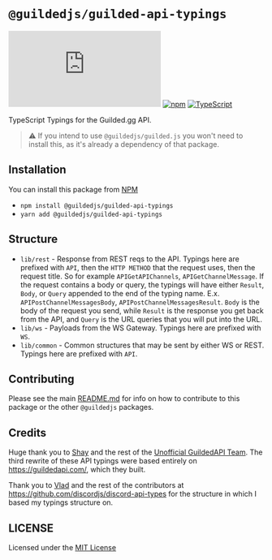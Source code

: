 # `@guildedjs/guilded-api-typings`  

[![GitHub](https://img.shields.io/github/license/guildedjs/guilded.js)](https://github.com/zaida04/guilded.js/blob/main/LICENSE)
[![npm](https://img.shields.io/npm/v/@guildedjs/guilded-api-typings?color=crimson&logo=npm)](https://www.npmjs.com/package/@guildedjs/guilded-api-typings)
[![TypeScript](https://github.com/zaida04/guilded.js/actions/workflows/typescript.yml/badge.svg)](https://github.com/zaida04/guilded.js/actions/workflows/typescript.yml)

TypeScript Typings for the Guilded.gg API.

> ⚠️ If you intend to use `@guildedjs/guilded.js` you won't need to install this, as it's already a dependency of that package.

## Installation
You can install this package from [NPM](https://www.npmjs.com/package/@guildedjs/guilded-api-typings)

- `npm install @guildedjs/guilded-api-typings`  
- `yarn add @guildedjs/guilded-api-typings`

## Structure
- `lib/rest` - Response from REST reqs to the API. Typings here are prefixed with `API`, then the `HTTP METHOD` that the request uses, then the request title. So for example `APIGetAPIChannels`, `APIGetChannelMessage`. If the request contains a body or query, the typings will have either `Result`, `Body`, or `Query` appended to the end of the typing name. E.x. `APIPostChannelMessagesBody`, `APIPostChannelMessagesResult`. `Body` is the body of the request you send, while `Result` is the response you get back from the API, and `Query` is the URL queries that you will put into the URL.  
- `lib/ws` - Payloads from the WS Gateway. Typings here are prefixed with `WS`.  
- `lib/common` - Common structures that may be sent by either WS or REST. Typings here are prefixed with `API`.  

## Contributing
Please see the main [README.md](https://github.com/zaida04/guilded.js) for info on how to contribute to this package or the other `@guildedjs` packages.

## Credits
Huge thank you to [Shay](https://github.com/shayypy) and the rest of the [Unofficial GuildedAPI Team](https://github.com/GuildedAPI). The third rewrite of these API typings were based entirely on https://guildedapi.com/, which they built.

Thank you to [Vlad](https://github.com/vladfrangu) and the rest of the contributors at https://github.com/discordjs/discord-api-types for the structure in which I based my typings structure on.
  
## LICENSE
Licensed under the [MIT License](https://github.com/zaida04/guilded.js/blob/main/LICENSE)
  